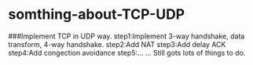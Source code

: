 # somthing-about-TCP-UDP
###Implement TCP in UDP way.
step1:Implement 3-way handshake, data transform, 4-way handshake.
step2:Add NAT
step3:Add delay ACK
step4:Add congection avoidance
step5:...
...
Still gots lots of things to do.
